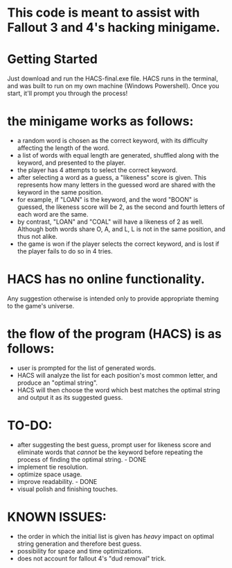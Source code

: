 # This code is meant to assist with Fallout 3 and 4's hacking minigame.

# Getting Started
Just download and run the HACS-final.exe file. HACS runs in the terminal, and was built to run on my own machine (Windows Powershell). Once you start, it'll prompt you through the process!

# the minigame works as follows:
- a random word is chosen as the correct keyword, with its difficulty affecting the length of the word.
- a list of words with equal length are generated, shuffled along with the keyword, and presented to the player.
- the player has 4 attempts to select the correct keyword.
- after selecting a word as a guess, a "likeness" score is given. This represents how many letters in the guessed word are shared with the keyword in the same position.
- for example, if "LOAN" is the keyword, and the word "BOON" is guessed, the likeness score will be 2, as the second and fourth letters of each word are the same.
- by contrast, "LOAN" and "COAL" will have a likeness of 2 as well. Although both words share O, A, and L, L is not in the same position, and thus not alike.
- the game is won if the player selects the correct keyword, and is lost if the player fails to do so in 4 tries.

# HACS has no online functionality.
Any suggestion otherwise is intended only to provide appropriate theming to the game's universe.

# the flow of the program (HACS) is as follows:
- user is prompted for the list of generated words.
- HACS will analyze the list for each position's most common letter, and produce an "optimal string".
- HACS will then choose the word which best matches the optimal string and output it as its suggested guess.

# TO-DO:
- after suggesting the best guess, prompt user for likeness score and eliminate words that *cannot* be the keyword before repeating the process of finding the optimal string. - DONE
- implement tie resolution.
- optimize space usage.
- improve readability. - DONE
- visual polish and finishing touches.

# KNOWN ISSUES:
- the order in which the initial list is given has *heavy* impact on optimal string generation and therefore best guess.
- possibility for space and time optimizations.
- does not account for fallout 4's "dud removal" trick.
